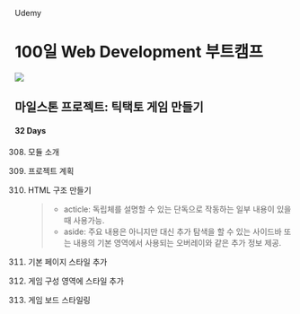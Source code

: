 Udemy

# 100일 Web Development 부트캠프

[<img src="https://img.shields.io/badge/github-%23121011.svg?style=for-the-badge&logo=github&logoColor=white" />](https://github.com/academind/100-days-of-web-development/)

## 마일스톤 프로젝트: 틱택토 게임 만들기

#### 32 Days

308. 모듈 소개
309. 프로젝트 계획
310. HTML 구조 만들기

     > - acticle: 독립체를 설명할 수 있는 단독으로 작동하는 일부 내용이 있을 때 사용가능.
     > - aside: 주요 내용은 아니지만 대신 추가 탐색을 할 수 있는 사이드바 또는 내용의 기본 영역에서 사용되는 오버레이와 같은 추가 정보 제공.

311. 기본 페이지 스타일 추가
312. 게임 구성 영역에 스타일 추가
313. 게임 보드 스타일링
